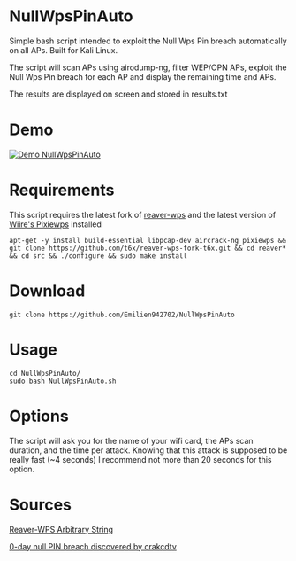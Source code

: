 # NullWpsPinAuto
Simple bash script intended to exploit the Null Wps Pin breach automatically on all APs. Built for Kali Linux.

The script will scan APs using airodump-ng, filter WEP/OPN APs, exploit the Null Wps Pin breach for each AP and display the remaining time and APs. 

The results are displayed on screen and stored in results.txt

# Demo
[![Demo NullWpsPinAuto](https://gifyu.com/images/ezgif.com-resize7d67d.gif)](https://www.youtube.com/watch?v=RUgQPqSPp0w)


# Requirements
This script requires the latest fork of [reaver-wps](https://github.com/t6x/reaver-wps-fork-t6x) and the latest version of [Wiire's Pixiewps](https://github.com/wiire/pixiewps) installed
```
apt-get -y install build-essential libpcap-dev aircrack-ng pixiewps && git clone https://github.com/t6x/reaver-wps-fork-t6x.git && cd reaver* && cd src && ./configure && sudo make install
```
# Download
```
git clone https://github.com/Emilien942702/NullWpsPinAuto
```
# Usage
```
cd NullWpsPinAuto/
sudo bash NullWpsPinAuto.sh
```
# Options
The script will ask you for the name of your wifi card, the APs scan duration, and the time per attack. Knowing that this attack is supposed to be really fast (~4 seconds) I recommend not more than 20 seconds for this option.

# Sources
[Reaver-WPS Arbitrary String](https://github.com/t6x/reaver-wps-fork-t6x/wiki/Introducing-a-new-way-to-crack-WPS:-Option--p-with-an-Arbitrary-String)

[0-day null PIN breach discovered by crakcdtv](http://www.crack-wifi.com/forum/topic-12166-0day-crack-box-sfr-nb6v-en-deux-secondes-par-pin-null.html)
